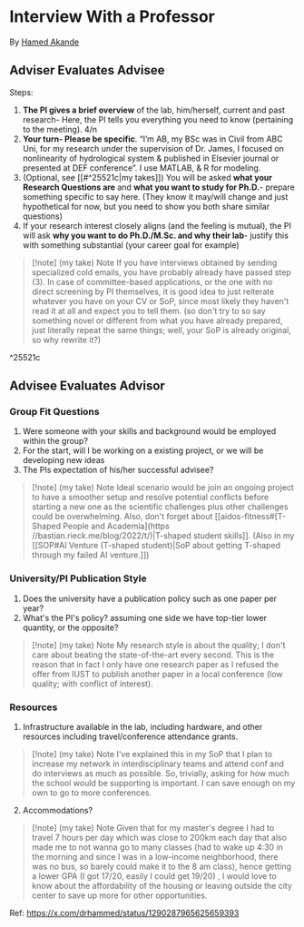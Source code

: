 # Interview With a Professor

By [Hamed Akande](https://x.com/drhammed)

## Adviser Evaluates Advisee
Steps:
1. **The PI gives a brief overview** of the lab, him/herself, current and past research- Here, the PI tells you everything you need to know (pertaining to the meeting). 4/n
2. **Your turn- Please be specific**. “I’m AB, my BSc was in Civil from ABC Uni, for my research under the supervision of Dr. James, I focused on nonlinearity of hydrological system & published in Elsevier journal or presented at DEF conference”. I use MATLAB, & R for modeling.
3. (Optional, see [[#^25521c|my takes]]) You will be asked **what your Research Questions are** and **what you want to study for Ph.D.**- prepare something specific to say here. (They know it may/will change and just hypothetical for now, but you need to show you both share similar questions)
4. If your research interest closely aligns (and the feeling is mutual), the PI will ask **why you want to do Ph.D./M.Sc. and why their lab**- justify this with something substantial (your career goal for example)


>[!note] (my take) Note
>If you have interviews obtained by sending specialized cold emails, you have probably already have passed step (3).
>In case of committee-based applications, or the one with no direct screening by PI themselves, it is good idea to just reiterate whatever you have on your CV or SoP, since most likely they haven't read it at all and expect you to tell them. (so don't try to so say something novel or different from what you have already prepared, just literally repeat the same things; well, your SoP is already original, so why rewrite it?)

^25521c

## Advisee Evaluates Advisor

### Group Fit Questions
1. Were someone with your skills and background would be employed within the group?
2. For the start, will I be working on a existing project, or we will be developing new ideas
3. The PIs expectation of his/her successful advisee?


>[!note] (my take) Note
>Ideal scenario would be join an ongoing project to have a smoother setup and resolve potential conflicts before starting a new one as the scientific challenges plus other challenges could be overwhelming.
>Also, don't forget about [[aidos-fitness#[T-Shaped People and Academia](https //bastian.rieck.me/blog/2022/t/)|T-shaped student skills]]. (Also in my [[SOP#AI Venture (T-shaped student)|SoP about getting T-shaped through my failed AI venture.]])
### University/PI Publication Style
1. Does the university have a publication policy such as one paper per year?
2. What's the PI's policy? assuming one side we have top-tier lower quantity, or the opposite?

>[!note] (my take) Note
>My research style is about the quality; I don't care about beating the state-of-the-art every second. 
>This is the reason that in fact I only have one research paper as I refused the offer from IUST to publish another paper in a local conference (low quality; with conflict of interest).
### Resources
1. Infrastructure available in the lab, including hardware, and other resources including travel/conference attendance grants.

>[!note] (my take) Note
>I've explained this in my SoP that I plan to increase my network in interdisciplinary teams and attend conf and do interviews as much as possible. So, trivially, asking for how much the school would be supporting is important. I can save enough on my own to go to more conferences.

2. Accommodations?

>[!note] (my take) Note
>Given that for my master's degree I had to travel 7 hours per day which was close to 200km each day that also made me to not wanna go to many classes (had to wake up 4:30 in the morning and since I was in a low-income neighborhood, there was no bus, so barely could make it to the 8 am class), hence getting a lower GPA (I got 17/20, easily I could get 19/20) , I would love to know about the affordability of the housing or leaving outside the city center to save up more for other opportunities.

Ref: https://x.com/drhammed/status/1290287965625659393
